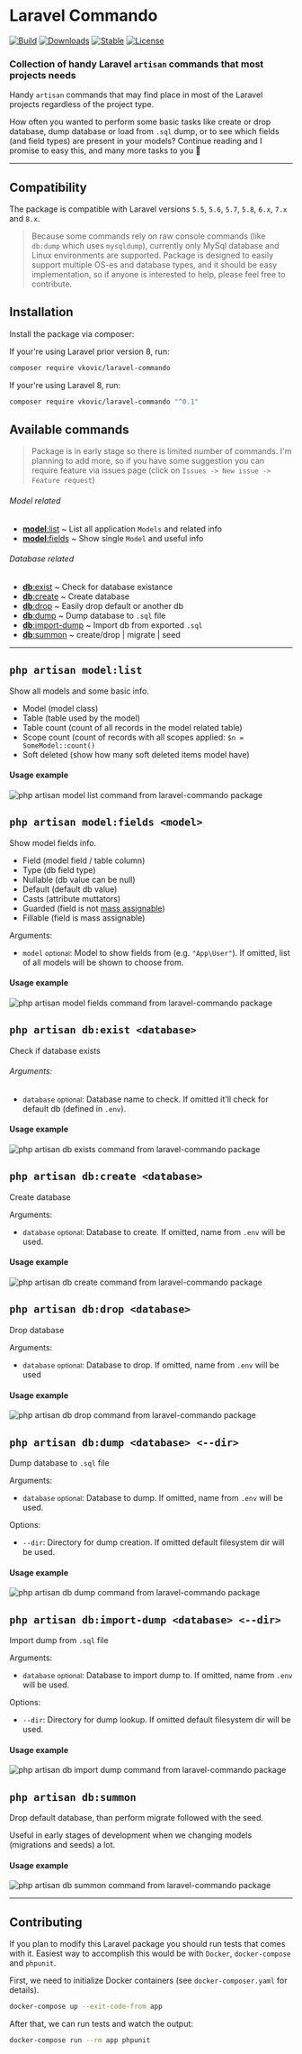 # Laravel Commando

[![Build](https://api.travis-ci.org/vkovic/laravel-commando.svg?branch=master)](https://travis-ci.org/vkovic/laravel-commando)
[![Downloads](https://poser.pugx.org/vkovic/laravel-commando/downloads)](https://packagist.org/packages/vkovic/laravel-commando)
[![Stable](https://poser.pugx.org/vkovic/laravel-commando/v/stable)](https://packagist.org/packages/vkovic/laravel-commando)
[![License](https://poser.pugx.org/vkovic/laravel-commando/license)](https://packagist.org/packages/vkovic/laravel-commando)

### Collection of handy Laravel `artisan` commands that most projects needs

Handy `artisan` commands that may find place in most of the Laravel projects regardless of the project type.

How often you wanted to perform some basic tasks like create or drop database, dump database or load from `.sql` dump, or to see which fields (and field types) are present in your models? Continue reading and I promise to easy this, and many more tasks to you :beers:

---

## Compatibility

The package is compatible with Laravel versions `5.5`, `5.6`, `5.7`, `5.8`, `6.x`, `7.x` and `8.x`.

> Because some commands rely on raw console commands (like `db:dump` which uses `mysqldump`), currently only MySql database and Linux environments are supported. Package is designed to easily support multiple OS-es and database types, and it should be easy implementation, so if anyone is interested to help, please feel free to contribute.

## Installation

Install the package via composer:

If your're using Laravel prior version 8, run: 
```bash
composer require vkovic/laravel-commando
```

If your're using Laravel 8, run: 
```bash
composer require vkovic/laravel-commando "^0.1"
```

## Available commands

> Package is in early stage so there is limited number of commands. I'm planning to add more, so if you have some suggestion you can require feature via issues page (click on `Issues -> New issue -> Feature request`)

###### Model related

- [**model**:list](#model-list) ~ List all application `Models` and related info
- [**model**:fields](#model-fields) ~ Show single `Model` and useful info

###### Database related

- [**db**:exist](#db-exist) ~ Check for database existance
- [**db**:create](#db-create) ~ Create database
- [**db**:drop](#db-drop) ~ Easily drop default or another db
- [**db**:dump](#db-dump) ~ Dump database to `.sql` file
- [**db**:import-dump](#db-import-dump) ~ Import db from exported `.sql`
- [**db**:summon](#db-summon) ~ create/drop | migrate | seed

---

<a name="model-list"/>

## `php artisan model:list`

Show all models and some basic info.

- Model (model class)
- Table (table used by the model)
- Table count (count of all records in the model related table)
- Scope count (count of records with all scopes applied: `$n = SomeModel::count()`
- Soft deleted (show how many soft deleted items model have)

#### Usage example

![php artisan model list command from laravel-commando package](https://raw.githubusercontent.com/vkovic/laravel-commando/master/docs/images/php_artisan_model_list.png)

<a name="model-fields"/>

## `php artisan model:fields <model>`

Show model fields info.

- Field (model field / table column)
- Type (db field type)
- Nullable (db value can be null)
- Default (default db value)
- Casts (attribute muttators)
- Guarded (field is not [mass assignable](https://laravel.com/docs/5.8/eloquent#mass-assignment))
- Fillable (field is mass assignable)

Arguments:
- `model` <small>optional</small>: Model to show fields from (e.g. `"App\User"`). If omitted, list of all models will be shown to choose from.

#### Usage example

![php artisan model fields command from laravel-commando package](https://raw.githubusercontent.com/vkovic/laravel-commando/master/docs/images/php_artisan_model_fields.png)

<a name="db-exist"/>

## `php artisan db:exist <database>`

Check if database exists

###### Arguments:
- `database` <small>optional</small>: Database name to check. If omitted it'll check for default db (defined in `.env`).

#### Usage example

![php artisan db exists command from laravel-commando package](https://raw.githubusercontent.com/vkovic/laravel-commando/master/docs/images/php_artisan_db_exist.png)

<a name="db-create"/>

## `php artisan db:create <database>`

Create database

Arguments:
- `database` <small>optional</small>: Database to create. If omitted, name from `.env` will be used.

#### Usage example

![php artisan db create command from laravel-commando package](https://raw.githubusercontent.com/vkovic/laravel-commando/master/docs/images/php_artisan_db_create.png)

<a name="db-drop"/>

## `php artisan db:drop <database>`

Drop database

Arguments:
- `database` <small>optional</small>: Database to drop. If omitted, name from `.env` will be used

#### Usage example

![php artisan db drop command from laravel-commando package](https://raw.githubusercontent.com/vkovic/laravel-commando/master/docs/images/php_artisan_db_drop.png)

<a name="db-dump"/>

## `php artisan db:dump <database> <--dir>`

Dump database to `.sql` file

Arguments:
- `database` <small>optional</small>: Database to dump. If omitted, name from `.env` will be used.

Options:
- `--dir`: Directory for dump creation. If omitted default filesystem dir will be used.

#### Usage example

![php artisan db dump command from laravel-commando package](https://raw.githubusercontent.com/vkovic/laravel-commando/master/docs/images/php_artisan_db_dump.png)

<a name="db-import-dump"/>

## `php artisan db:import-dump <database> <--dir>`

Import dump from `.sql` file

Arguments:
- `database` <small>optional</small>: Database to import dump to. If omitted, name from `.env` will be used.

Options:
- `--dir`: Directory for dump lookup. If omitted default filesystem dir will be used.

#### Usage example

![php artisan db import dump command from laravel-commando package](https://raw.githubusercontent.com/vkovic/laravel-commando/master/docs/images/php_artisan_db_import_dump.png)

<a name="db-summon"/>

## `php artisan db:summon`

Drop default database, than perform migrate followed with the seed.

Useful in early stages of development when we changing models (migrations and seeds) a lot.

#### Usage example

![php artisan db summon command from laravel-commando package](https://raw.githubusercontent.com/vkovic/laravel-commando/master/docs/images/php_artisan_db_summon.png)

---

## Contributing

If you plan to modify this Laravel package you should run tests that comes with it.
Easiest way to accomplish this would be with `Docker`, `docker-compose` and `phpunit`.

First, we need to initialize Docker containers (see `docker-composer.yaml` for details).

```bash
docker-compose up --exit-code-from app
```

After that, we can run tests and watch the output:

```bash
docker-compose run --rm app phpunit
```
